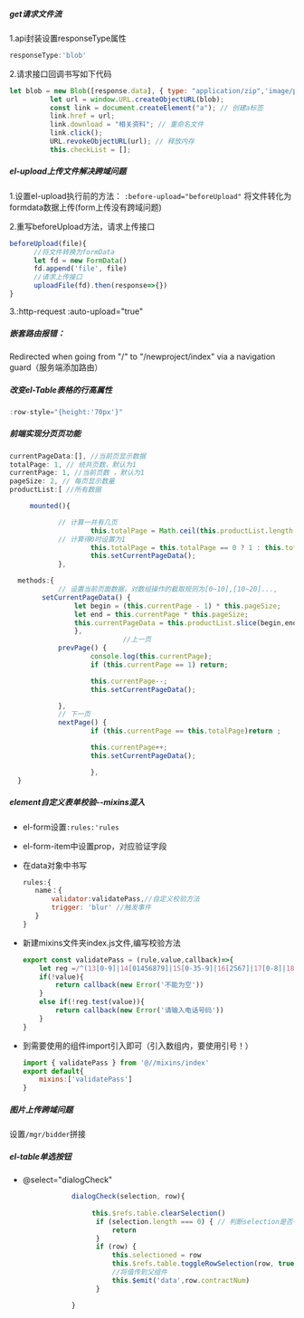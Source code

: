 ##### get请求文件流

1.api封装设置responseType属性

```js
responseType:'blob'
```

2.请求接口回调书写如下代码

```js
let blob = new Blob([response.data], { type: "application/zip",'image/png' });
          let url = window.URL.createObjectURL(blob);
          const link = document.createElement("a"); // 创建a标签
          link.href = url;
          link.download = "相关资料"; // 重命名文件
          link.click();
          URL.revokeObjectURL(url); // 释放内存
          this.checkList = [];
```

##### el-upload上传文件解决跨域问题

1.设置el-upload执行前的方法： `:before-upload="beforeUpload"` 将文件转化为formdata数据上传(form上传没有跨域问题)

2.重写beforeUpload方法，请求上传接口

```js
beforeUpload(file){
      //将文件转换为formData
      let fd = new FormData()
      fd.append('file', file)
      //请求上传接口
      uploadFile(fd).then(response=>{})
}
```

3.:http-request    :auto-upload="true"

##### 嵌套路由报错：

Redirected when going from "/" to "/newproject/index" via a navigation guard（服务端添加路由）

##### 改变el-Table表格的行高属性

```js
:row-style="{height:'70px'}"
```

##### 前端实现分页页功能

```js
currentPageData:[], //当前页显示数据
totalPage: 1, // 统共页数，默认为1
currentPage: 1, //当前页数 ，默认为1
pageSize: 2, // 每页显示数量
productList:[ //所有数据
```

```js
     mounted(){

            // 计算一共有几页
                    this.totalPage = Math.ceil(this.productList.length / this.pageSize);
            // 计算得0时设置为1
                    this.totalPage = this.totalPage == 0 ? 1 : this.totalPage;
                    this.setCurrentPageData();
            },
```

```js
  methods:{
            // 设置当前页面数据，对数组操作的截取规则为[0~10],[10~20]...,
        setCurrentPageData() {
                let begin = (this.currentPage - 1) * this.pageSize;
                let end = this.currentPage * this.pageSize;
                this.currentPageData = this.productList.slice(begin,end)
                },
                            //上一页
            prevPage() {
                    console.log(this.currentPage);
                    if (this.currentPage == 1) return;

                    this.currentPage--;
                    this.setCurrentPageData();

            },
            // 下一页
            nextPage() {
                    if (this.currentPage == this.totalPage)return ;

                    this.currentPage++;
                    this.setCurrentPageData();

                    },
  }
```

##### element自定义表单校验--mixins混入

- el-form设置`:rules:'rules`

- el-form-item中设置prop，对应验证字段

- 在data对象中书写

  ```js
  rules:{
     name：{
         validator:validatePass,//自定义校验方法
         trigger: 'blur' //触发事件
     }
  }
  ```

- 新建mixins文件夹index.js文件,编写校验方法

  ```js
  export const validatePass = (rule,value,callback)=>{
      let reg =/^(13[0-9]|14[01456879]|15[0-35-9]|16[2567]|17[0-8]|18[0-9]|19[0-35-9])\d{8}$/;
      if(!value){
          return callback(new Error('不能为空'))
      }
      else if(!reg.test(value)){
          return callback(new Error('请输入电话号码'))
      }
  }
  ```

- 到需要使用的组件import引入即可（引入数组内，要使用引号！）

  ```js
  import { validatePass } from '@//mixins/index'
  export default{
      mixins:['validatePass']
  }
  ```

  

##### 图片上传跨域问题

设置`/mgr/bidder`拼接

##### el-table单选按钮

- @select="dialogCheck"

  ```js
              dialogCheck(selection, row){
               
                   this.$refs.table.clearSelection()
                    if (selection.length === 0) { // 判断selection是否有值存在
                        return
                    }
                    if (row) {
                        this.selectioned = row
                        this.$refs.table.toggleRowSelection(row, true)
                        //将值传到父组件
                        this.$emit('data',row.contractNum)
                    }
  
              }
  ```

  

